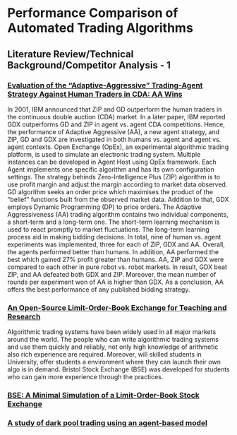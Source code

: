 # Performance Comparison of Automated Trading Algorithms

## Literature Review/Technical Background/Competitor Analysis - 1

### [Evaluation of the “Adaptive-Aggressive” Trading-Agent Strategy Against Human Traders in CDA: AA Wins](https://www.researchgate.net/profile/Dave_Cliff/publication/267767159_Evaluation_of_the_Adaptive-Aggressive_Trading-Agent_Strategy_Against_Human_Traders_in_CDA_AA_Wins/links/54b791d40cf2bd04be33a4e5.pdf)

In 2001, IBM announced that ZIP and GD outperform the human traders in the continuous double auction (CDA) market. In a later paper, IBM reported GDX outperforms GD and ZIP in agent vs. agent CDA competitions. Hence, the performance of Adaptive Aggressive (AA), a new agent strategy, and ZIP, GD and GDX are investigated in both humans vs. agent and agent vs. agent contexts.
Open Exchange (OpEx), an experimental algorithmic trading platform, is used to simulate an electronic trading system. Multiple instances can be developed in Agent Host using OpEx framework. Each Agent implements one specific algorithm and has its own configuration settings. The strategy behinds Zero-Intelligence Plus (ZIP) algorithm is to use profit margin and adjust the margin according to market data observed. GD algorithm seeks an order price which maximises the product of the “belief” functions built from the observed market data. Addition to that, GDX employs Dynamic Programming (DP) to price orders. The Adaptive Aggressiveness (AA) trading algorithm contains two individual components, a short-term and a long-term one. The short-term learning mechanism is used to react promptly to market fluctuations. The long-term learning process aid in making bidding decisions. In total, nine of human vs. agent experiments was implemented, three for each of ZIP, GDX and AA. Overall, the agents performed better than humans. In addition, AA performed the best which gained 27% profit greater than humans. AA, ZIP and GDX were compared to each other in pure robot vs. robot markets. In result, GDX beat ZIP, and AA defeated both GDX and ZIP. Moreover, the mean number of rounds per experiment won of AA is higher than GDX.
As a conclusion, AA offers the best performance of any published bidding strategy.

### [An Open-Source Limit-Order-Book Exchange for Teaching and Research](https://ieeexplore.ieee.org/abstract/document/8628760)

Algorithmic trading systems have been widely used in all major markets around the world. The people who can write algorithmic trading systems and use them quickly and reliably, not only high knowledge of arithmetic also rich experience are required. Moreover, will skilled students in University, offer students a environment where they can launch their own algo is in demand. Bristol Stock Exchange (BSE) was developed for students who can gain more experience through the practices.




### [BSE: A Minimal Simulation of a Limit-Order-Book Stock Exchange](https://arxiv.org/abs/1809.06027)

### [A study of dark pool trading using an agent-based model](https://ieeexplore-ieee-org.bris.idm.oclc.org/document/6611692/references#references)